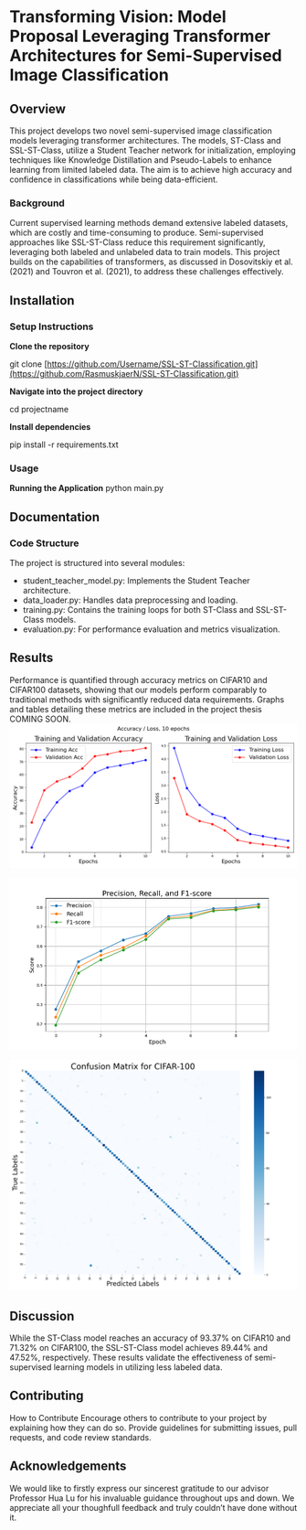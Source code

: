 # Transforming Vision: Model Proposal Leveraging Transformer Architectures for Semi-Supervised Image Classification

## Overview
This project develops two novel semi-supervised image classification models leveraging transformer architectures. The models, ST-Class and SSL-ST-Class, utilize a Student Teacher network for initialization, employing techniques like Knowledge Distillation and Pseudo-Labels to enhance learning from limited labeled data. The aim is to achieve high accuracy and confidence in classifications while being data-efficient.

### Background
Current supervised learning methods demand extensive labeled datasets, which are costly and time-consuming to produce. Semi-supervised approaches like SSL-ST-Class reduce this requirement significantly, leveraging both labeled and unlabeled data to train models. This project builds on the capabilities of transformers, as discussed in Dosovitskiy et al. (2021) and Touvron et al. (2021), to address these challenges effectively.

## Installation

### Setup Instructions
**Clone the repository**

git clone [https://github.com/Username/SSL-ST-Classification.git](https://github.com/RasmuskjaerN/SSL-ST-Classification.git)

**Navigate into the project directory**

cd projectname

**Install dependencies**

pip install -r requirements.txt

### Usage

**Running the Application**
python main.py

## Documentation

### Code Structure
The project is structured into several modules:

- student_teacher_model.py: Implements the Student Teacher architecture.
- data_loader.py: Handles data preprocessing and loading.
- training.py: Contains the training loops for both ST-Class and SSL-ST-Class models.
- evaluation.py: For performance evaluation and metrics visualization.

## Results
Performance is quantified through accuracy metrics on CIFAR10 and CIFAR100 datasets, showing that our models perform comparably to traditional methods with significantly reduced data requirements. Graphs and tables detailing these metrics are included in the project thesis COMING SOON.
![Accuracy Score cifar100](/bin/cifar100Acc_Loss_Pr_Epoch.png "Accuracy score of ST_Class")

![Precision, Recall and F1-Score](/bin/cifar100scores_across_epochs.png "Precision, Recall and F1-Score")

![Confusion Matrix](/bin/cifar100metrics_and_confusion_matrix_cifar100.png "ST-Class Cifar100 Confusion Matrix")

## Discussion
While the ST-Class model reaches an accuracy of 93.37% on CIFAR10 and 71.32% on CIFAR100, the SSL-ST-Class model achieves 89.44% and 47.52%, respectively. These results validate the effectiveness of semi-supervised learning models in utilizing less labeled data.

## Contributing
How to Contribute
Encourage others to contribute to your project by explaining how they can do so. Provide guidelines for submitting issues, pull requests, and code review standards.

## Acknowledgements
We would like to firstly express our sincerest gratitude to our advisor Professor Hua Lu
for his invaluable guidance throughout ups and down. We appreciate all your thoughfull
feedback and truly couldn’t have done without it.
